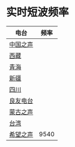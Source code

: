 # 实时短波频率

| 电台       | 频率   |
|------------|--------|
| [中国之声](https://shortwaveschedule.com/index.php?station=13) |        |
| [西藏](https://shortwaveschedule.com/index.php?station=30)    |        |
| [青海](https://shortwaveschedule.com/index.php?station=355)   |        |
| [新疆](https://shortwaveschedule.com/index.php?station=74)    |        |
| [四川](https://shortwaveschedule.com/index.php?station=378)   |        |
| [良友电台](https://shortwaveschedule.com/index.php?station=190) |       |
| [蒙古之声](https://shortwaveschedule.com/index.php?station=504) |       |
| [台湾](https://shortwaveschedule.com/index.php?station=165)   |        |
| [希望之声](https://shortwaveschedule.com/index.php?station=420) | 9540   |
